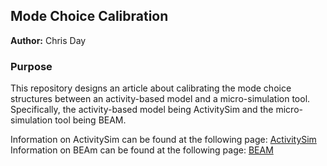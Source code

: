 ## Mode Choice Calibration
**Author:** Chris Day

### Purpose
This repository designs an article about calibrating the mode choice structures between an activity-based
model and a micro-simulation tool. Specifically, the activity-based model being ActivitySim and the 
micro-simulation tool being BEAM. 

Information on ActivitySim can be found at the following page: [ActivitySim](https://activitysim.github.io/activitysim/)
Information on BEAm can be found at the following page: [BEAM](https://beam.readthedocs.io/en/latest/users.html)

